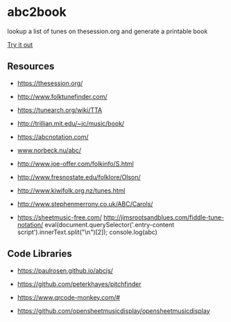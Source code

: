 # abc2book
lookup  a list of  tunes on thesession.org and generate a printable book

[Try it out](https://tunebook.syntithenai.com/)

## Resources

- https://thesession.org/
- http://www.folktunefinder.com/
- https://tunearch.org/wiki/TTA
- http://trillian.mit.edu/~jc/music/book/
- https://abcnotation.com/
- www.norbeck.nu/abc/
- http://www.joe-offer.com/folkinfo/S.html
- http://www.fresnostate.edu/folklore/Olson/
- http://www.kiwifolk.org.nz/tunes.html
- http://www.stephenmerrony.co.uk/ABC/Carols/

- https://sheetmusic-free.com/
http://jimsrootsandblues.com/fiddle-tune-notation/
eval(document.querySelector('.entry-content script').innerText.split("\n")[2]); console.log(abc)

## Code Libraries

- https://paulrosen.github.io/abcjs/

- https://github.com/peterkhayes/pitchfinder

- https://www.qrcode-monkey.com/#
- https://github.com/opensheetmusicdisplay/opensheetmusicdisplay
